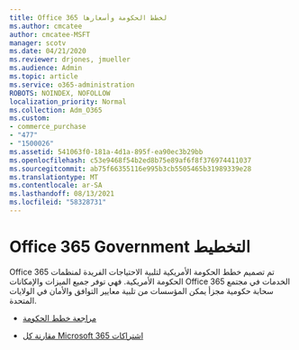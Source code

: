 ```yaml
---
title: Office 365 لخطط الحكومة وأسعارها
ms.author: cmcatee
author: cmcatee-MSFT
manager: scotv
ms.date: 04/21/2020
ms.reviewer: drjones, jmueller
ms.audience: Admin
ms.topic: article
ms.service: o365-administration
ROBOTS: NOINDEX, NOFOLLOW
localization_priority: Normal
ms.collection: Adm_O365
ms.custom:
- commerce_purchase
- "477"
- "1500026"
ms.assetid: 541063f0-181a-4d1a-895f-ea90ec3b29bb
ms.openlocfilehash: c53e9468f54b2ed8b75e89af6f8f376974411037
ms.sourcegitcommit: ab75f66355116e995b3cb5505465b31989339e28
ms.translationtype: MT
ms.contentlocale: ar-SA
ms.lasthandoff: 08/13/2021
ms.locfileid: "58328731"
---
```

# <a name="office-365-government-plans"></a>Office 365 Government التخطيط

Office 365 تم تصميم خطط الحكومة الأمريكية لتلبية الاحتياجات الفريدة لمنظمات الحكومة الأمريكية. فهي توفر جميع الميزات والإمكانات Office 365 الخدمات في مجتمع سحابة حكومية مجزأ يمكن المؤسسات من تلبية معايير التوافق والأمان في الولايات المتحدة.
  
- [مراجعة خطط الحكومة](https://products.office.com/government/compare-office-365-government-plans)

- [مقارنة كل Microsoft 365 اشتراكات](https://products.office.com/business/compare-more-office-365-for-business-plans)
